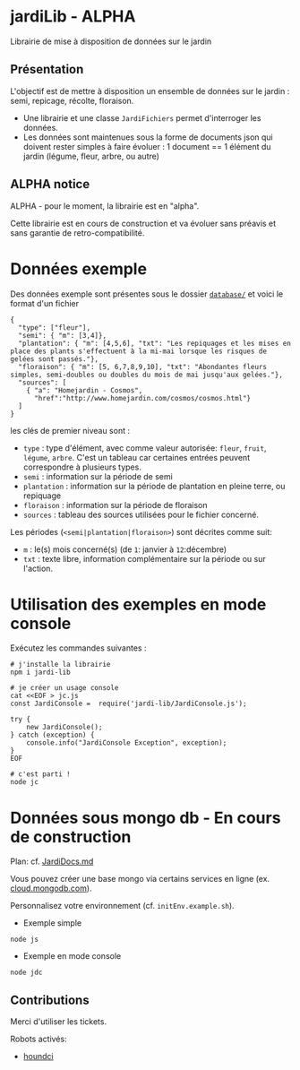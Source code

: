 # jardiLib - ALPHA

Librairie de mise à disposition de données sur le jardin


## Présentation

L'objectif est de mettre à disposition un ensemble de données sur le jardin : semi, repicage, récolte, floraison. 

- Une librairie et une classe `JardiFichiers` permet d'interroger les données.
- Les données sont maintenues sous la forme de documents json qui doivent rester simples à faire évoluer :
  1 document == 1 élément du jardin (légume, fleur, arbre, ou autre)

## ALPHA notice

ALPHA - pour le moment, la librairie est en "alpha".

 Cette librairie est en cours de construction et va évoluer sans préavis et sans garantie de retro-compatibilité.

# Données exemple

Des données exemple sont présentes sous le dossier [`database/`](./database) et voici le format d'un fichier

``` 
{
  "type": ["fleur"],
  "semi": { "m": [3,4]},
  "plantation": { "m": [4,5,6], "txt": "Les repiquages et les mises en place des plants s'effectuent à la mi-mai lorsque les risques de gelées sont passés."},
  "floraison": { "m": [5, 6,7,8,9,10], "txt": "Abondantes fleurs simples, semi-doubles ou doubles du mois de mai jusqu'aux gelées."},
  "sources": [
    { "a": "Homejardin - Cosmos",
      "href":"http://www.homejardin.com/cosmos/cosmos.html"}
  ]
}
```
les clés de premier niveau sont : 
- `type` : type d'élément, avec comme valeur autorisée: `fleur`, `fruit`, `légume`, `arbre`. C'est un tableau car certaines entrées peuvent correspondre à plusieurs types.
- `semi` : information sur la période de semi
- `plantation` : information sur la période de plantation en pleine terre, ou repiquage
- `floraison` : information sur la période de floraison
- `sources` : tableau des sources utilisées pour le fichier concerné.

Les périodes (`<semi|plantation|floraison>`) sont décrites comme suit:
- `m` : le(s) mois concerné(s) (de `1`: janvier à `12`:décembre)
- `txt` : texte libre, information complémentaire sur la période ou sur l'action.

# Utilisation des exemples en mode console

Exécutez les commandes suivantes :
``` 
# j'installe la librairie
npm i jardi-lib

# je créer un usage console
cat <<EOF > jc.js
const JardiConsole =  require('jardi-lib/JardiConsole.js');

try {
    new JardiConsole();
} catch (exception) {
    console.info("JardiConsole Exception", exception);
}
EOF

# c'est parti !
node jc
```

# Données sous mongo db - En cours de construction

Plan: cf. [JardiDocs.md](JardiDocs.md)

Vous pouvez créer une base mongo via certains services en ligne (ex. [cloud.mongodb.com](https://cloud.mongodb.com/)).

Personnalisez votre environnement (cf. `initEnv.example.sh`).

* Exemple simple

``` 
node js
```

* Exemple en mode console

``` 
node jdc
```

## Contributions

Merci d'utiliser les tickets.

Robots activés:
* [houndci](https://houndci.com/)